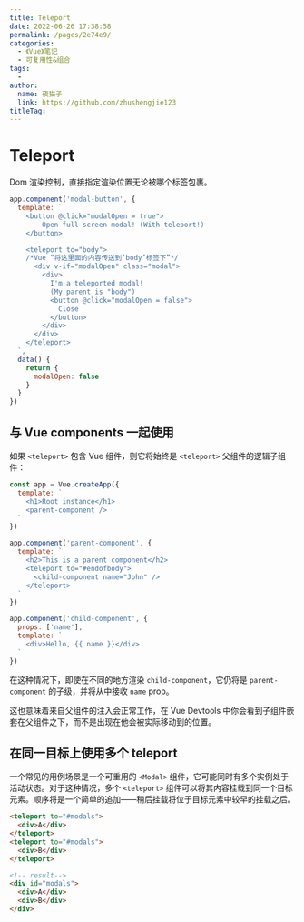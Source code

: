 ```yaml
---
title: Teleport
date: 2022-06-26 17:38:58
permalink: /pages/2e74e9/
categories:
  - 《Vue》笔记
  - 可复用性&组合
tags:
  - 
author: 
  name: 夜猫子
  link: https://github.com/zhushengjie123
titleTag: 
---
```

# Teleport

Dom 渲染控制，直接指定渲染位置无论被哪个标签包裹。

```js
app.component('modal-button', {
  template: `
    <button @click="modalOpen = true">
        Open full screen modal! (With teleport!)
    </button>

    <teleport to="body"> 
    /*Vue “将这里面的内容传送到‘body’标签下”*/
      <div v-if="modalOpen" class="modal">
        <div>
          I'm a teleported modal! 
          (My parent is "body")
          <button @click="modalOpen = false">
            Close
          </button>
        </div>
      </div>
    </teleport>
  `,
  data() {
    return { 
      modalOpen: false
    }
  }
})
```

## 与 Vue components 一起使用

如果 `<teleport>` 包含 Vue 组件，则它将始终是 `<teleport>` 父组件的逻辑子组件：

```js
const app = Vue.createApp({
  template: `
    <h1>Root instance</h1>
    <parent-component />
  `
})

app.component('parent-component', {
  template: `
    <h2>This is a parent component</h2>
    <teleport to="#endofbody">
      <child-component name="John" />
    </teleport>
  `
})

app.component('child-component', {
  props: ['name'],
  template: `
    <div>Hello, {{ name }}</div>
  `
})
```

在这种情况下，即使在不同的地方渲染 `child-component`，它仍将是 `parent-component` 的子级，并将从中接收 `name` prop。

这也意味着来自父组件的注入会正常工作，在 Vue Devtools 中你会看到子组件嵌套在父组件之下，而不是出现在他会被实际移动到的位置。

## 在同一目标上使用多个 teleport

一个常见的用例场景是一个可重用的 `<Modal>` 组件，它可能同时有多个实例处于活动状态。对于这种情况，多个 `<teleport>` 组件可以将其内容挂载到同一个目标元素。顺序将是一个简单的追加——稍后挂载将位于目标元素中较早的挂载之后。

```html
<teleport to="#modals">
  <div>A</div>
</teleport>
<teleport to="#modals">
  <div>B</div>
</teleport>

<!-- result-->
<div id="modals">
  <div>A</div>
  <div>B</div>
</div>
```